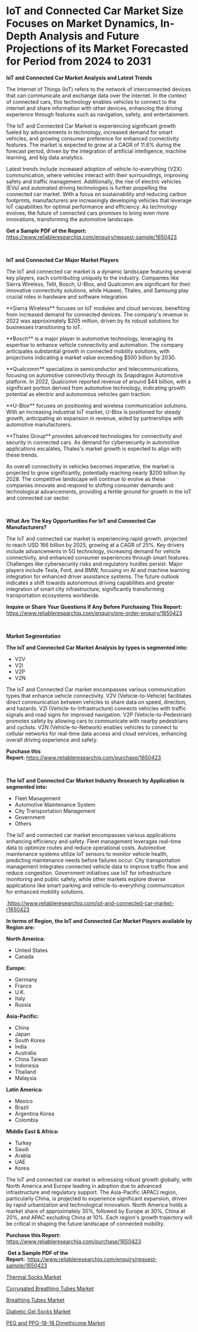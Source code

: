 <p><h1>IoT and Connected Car Market Size Focuses on Market Dynamics, In-Depth Analysis and Future Projections of its Market Forecasted for Period from 2024 to 2031</h1></p><p><strong>IoT and Connected Car Market Analysis and Latest Trends</strong></p>
<p><p>The Internet of Things (IoT) refers to the network of interconnected devices that can communicate and exchange data over the internet. In the context of connected cars, this technology enables vehicles to connect to the internet and share information with other devices, enhancing the driving experience through features such as navigation, safety, and entertainment. </p><p>The IoT and Connected Car Market is experiencing significant growth fueled by advancements in technology, increased demand for smart vehicles, and growing consumer preference for enhanced connectivity features. The market is expected to grow at a CAGR of 11.6% during the forecast period, driven by the integration of artificial intelligence, machine learning, and big data analytics. </p><p>Latest trends include increased adoption of vehicle-to-everything (V2X) communication, where vehicles interact with their surroundings, improving safety and traffic management. Additionally, the rise of electric vehicles (EVs) and automated driving technologies is further propelling the connected car market. With a focus on sustainability and reducing carbon footprints, manufacturers are increasingly developing vehicles that leverage IoT capabilities for optimal performance and efficiency. As technology evolves, the future of connected cars promises to bring even more innovations, transforming the automotive landscape.</p></p>
<p><strong>Get a Sample PDF of the Report:&nbsp;</strong> <a href="https://www.reliableresearchiq.com/enquiry/request-sample/1650423?utm_campaign=103&utm_medium=2&utm_source=Github&utm_content=ia&utm_term=26092024&utm_id=iot-and-connected-car">https://www.reliableresearchiq.com/enquiry/request-sample/1650423</a></p>
<p>&nbsp;</p>
<p><strong>IoT and Connected Car Major Market Players</strong></p>
<p><p>The IoT and connected car market is a dynamic landscape featuring several key players, each contributing uniquely to the industry. Companies like Sierra Wireless, Telit, Bosch, U-Blox, and Qualcomm are significant for their innovative connectivity solutions, while Huawei, Thales, and Samsung play crucial roles in hardware and software integration.</p><p>**Sierra Wireless** focuses on IoT modules and cloud services, benefiting from increased demand for connected devices. The company's revenue in 2022 was approximately $205 million, driven by its robust solutions for businesses transitioning to IoT.</p><p>**Bosch** is a major player in automotive technology, leveraging its expertise to enhance vehicle connectivity and automation. The company anticipates substantial growth in connected mobility solutions, with projections indicating a market value exceeding $500 billion by 2030.</p><p>**Qualcomm** specializes in semiconductor and telecommunications, focusing on automotive connectivity through its Snapdragon Automotive platform. In 2022, Qualcomm reported revenue of around $44 billion, with a significant portion derived from automotive technology, indicating growth potential as electric and autonomous vehicles gain traction.</p><p>**U-Blox** focuses on positioning and wireless communication solutions. With an increasing industrial IoT market, U-Blox is positioned for steady growth, anticipating an expansion in revenue, aided by partnerships with automotive manufacturers.</p><p>**Thales Group** provides advanced technologies for connectivity and security in connected cars. As demand for cybersecurity in automotive applications escalates, Thales's market growth is expected to align with these trends.</p><p>As overall connectivity in vehicles becomes imperative, the market is projected to grow significantly, potentially reaching nearly $200 billion by 2028. The competitive landscape will continue to evolve as these companies innovate and respond to shifting consumer demands and technological advancements, providing a fertile ground for growth in the IoT and connected car sector.</p></p>
<p>&nbsp;</p>
<p><strong>What Are The Key Opportunities For IoT and Connected Car Manufacturers?</strong></p>
<p><p>The IoT and connected car market is experiencing rapid growth, projected to reach USD 166 billion by 2025, growing at a CAGR of 25%. Key drivers include advancements in 5G technology, increasing demand for vehicle connectivity, and enhanced consumer experiences through smart features. Challenges like cybersecurity risks and regulatory hurdles persist. Major players include Tesla, Ford, and BMW, focusing on AI and machine learning integration for enhanced driver assistance systems. The future outlook indicates a shift towards autonomous driving capabilities and greater integration of smart city infrastructure, significantly transforming transportation ecosystems worldwide.</p></p>
<p><strong>Inquire or Share Your Questions If Any Before Purchasing This Report:</strong> <a href="https://www.reliableresearchiq.com/enquiry/pre-order-enquiry/1650423?utm_campaign=103&utm_medium=2&utm_source=Github&utm_content=ia&utm_term=26092024&utm_id=iot-and-connected-car">https://www.reliableresearchiq.com/enquiry/pre-order-enquiry/1650423</a></p>
<p>&nbsp;</p>
<p><strong>Market Segmentation</strong></p>
<p><strong>The IoT and Connected Car Market Analysis by types is segmented into:</strong></p>
<p><ul><li>V2V</li><li>V2I</li><li>V2P</li><li>V2N</li></ul></p>
<p><p>The IoT and Connected Car market encompasses various communication types that enhance vehicle connectivity. V2V (Vehicle-to-Vehicle) facilitates direct communication between vehicles to share data on speed, direction, and hazards. V2I (Vehicle-to-Infrastructure) connects vehicles with traffic signals and road signs for improved navigation. V2P (Vehicle-to-Pedestrian) promotes safety by allowing cars to communicate with nearby pedestrians and cyclists. V2N (Vehicle-to-Network) enables vehicles to connect to cellular networks for real-time data access and cloud services, enhancing overall driving experience and safety.</p></p>
<p><strong>Purchase this Report:&nbsp;</strong><a href="https://www.reliableresearchiq.com/purchase/1650423?utm_campaign=103&utm_medium=2&utm_source=Github&utm_content=ia&utm_term=26092024&utm_id=iot-and-connected-car">https://www.reliableresearchiq.com/purchase/1650423</a></p>
<p>&nbsp;</p>
<p><strong>The IoT and Connected Car Market Industry Research by Application is segmented into:</strong></p>
<p><ul><li>Fleet Management</li><li>Automotive Maintenance System</li><li>City Transportation Management</li><li>Government</li><li>Others</li></ul></p>
<p><p>The IoT and connected car market encompasses various applications enhancing efficiency and safety. Fleet management leverages real-time data to optimize routes and reduce operational costs. Automotive maintenance systems utilize IoT sensors to monitor vehicle health, predicting maintenance needs before failures occur. City transportation management integrates connected vehicle data to improve traffic flow and reduce congestion. Government initiatives use IoT for infrastructure monitoring and public safety, while other markets explore diverse applications like smart parking and vehicle-to-everything communication for enhanced mobility solutions.</p></p>
<p><a href="https://www.reliableresearchiq.com/iot-and-connected-car-market-r1650423?utm_campaign=103&utm_medium=2&utm_source=Github&utm_content=ia&utm_term=26092024&utm_id=iot-and-connected-car">&nbsp;https://www.reliableresearchiq.com/iot-and-connected-car-market-r1650423</a></p>
<p><strong>In terms of Region, the IoT and Connected Car Market Players available by Region are:</strong></p>
<p>
    <p> <strong> North America: </strong>
        <ul>
            <li>United States</li>
            <li>Canada</li>
        </ul>
        </p> 
    <p> <strong> Europe: </strong>
        <ul>
            <li>Germany</li>
            <li>France</li>
            <li>U.K.</li>
            <li>Italy</li>
            <li>Russia</li>
        </ul>
        </p> 
    <p> <strong> Asia-Pacific: </strong>
        <ul>
            <li>China</li>
            <li>Japan</li>
            <li>South Korea</li>
            <li>India</li>
            <li>Australia</li>
            <li>China Taiwan</li>
            <li>Indonesia</li>
            <li>Thailand</li>
            <li>Malaysia</li>
        </ul>
        </p> 
    <p> <strong> Latin America: </strong>
        <ul>
            <li>Mexico</li>
            <li>Brazil</li>
            <li>Argentina Korea</li>
            <li>Colombia</li>
        </ul>
        </p> 
    <p> <strong> Middle East & Africa: </strong>
        <ul>
            <li>Turkey</li>
            <li>Saudi</li>
            <li>Arabia</li>
            <li>UAE</li>
            <li>Korea</li>
        </ul>
    </p>
    </p>
<p><p>The IoT and connected car market is witnessing robust growth globally, with North America and Europe leading in adoption due to advanced infrastructure and regulatory support. The Asia-Pacific (APAC) region, particularly China, is projected to experience significant expansion, driven by rapid urbanization and technological innovation. North America holds a market share of approximately 35%, followed by Europe at 30%, China at 20%, and APAC excluding China at 10%. Each region's growth trajectory will be critical in shaping the future landscape of connected mobility.</p></p>
<p><strong>Purchase this Report: </strong><a href="https://www.reliableresearchiq.com/purchase/1650423?utm_campaign=103&utm_medium=2&utm_source=Github&utm_content=ia&utm_term=26092024&utm_id=iot-and-connected-car">https://www.reliableresearchiq.com/purchase/1650423</a></p>
<p>&nbsp;<strong>Get a Sample PDF of the Report:&nbsp;&nbsp;</strong><a href="https://www.reliableresearchiq.com/enquiry/request-sample/1650423?utm_campaign=103&utm_medium=2&utm_source=Github&utm_content=ia&utm_term=26092024&utm_id=iot-and-connected-car">https://www.reliableresearchiq.com/enquiry/request-sample/1650423</a></p>
<p><strong></strong></p>
<p><p><a href="https://issuu.com/reportprime-2/docs/thermal-socks-market-size-2030.pptx_ad54625f6111b4?utm_campaign=103&utm_medium=2&utm_source=Github&utm_content=ia&utm_term=26092024&utm_id=iot-and-connected-car">Thermal Socks Market</a></p><p><a href="https://www.linkedin.com/pulse/insights-corrugated-breathing-tubes-market-players-size-3xzze?trackingId=G%2BivarsPQlmxygkfHoiKcg%3D%3D&utm_campaign=103&utm_medium=2&utm_source=Github&utm_content=ia&utm_term=26092024&utm_id=iot-and-connected-car">Corrugated Breathing Tubes Market</a></p><p><a href="https://www.linkedin.com/pulse/global-breathing-tubes-market-projected-grow-cagr-143-edzle?trackingId=z8NZQ74URD207PeliVk%2Fnw%3D%3D&utm_campaign=103&utm_medium=2&utm_source=Github&utm_content=ia&utm_term=26092024&utm_id=iot-and-connected-car">Breathing Tubes Market</a></p><p><a href="https://issuu.com/reportprime-2/docs/diabetic-gel-socks-market-size-2030_26ec8bcdea89d4?utm_campaign=103&utm_medium=2&utm_source=Github&utm_content=ia&utm_term=26092024&utm_id=iot-and-connected-car">Diabetic Gel Socks Market</a></p><p><a href="https://github.com/jeffreybishop26/Market-Research-Report-List-1/blob/main/peg-and-ppg-18-18-dimethicone-market.md?utm_campaign=103&utm_medium=2&utm_source=Github&utm_content=ia&utm_term=26092024&utm_id=iot-and-connected-car">PEG and PPG-18-18 Dimethicone Market</a></p></p>